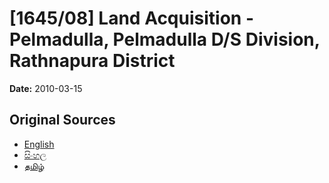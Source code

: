 # [1645/08] Land Acquisition - Pelmadulla, Pelmadulla D/S Division, Rathnapura District

**Date:** 2010-03-15

## Original Sources

- [English](https://documents.gov.lk/view/extra-gazettes/2010/3/1645-08_E.pdf)
- [සිංහල](https://documents.gov.lk/view/extra-gazettes/2010/3/1645-08_S.pdf)
- [தமிழ்](https://documents.gov.lk/view/extra-gazettes/2010/3/1645-08_T.pdf)
